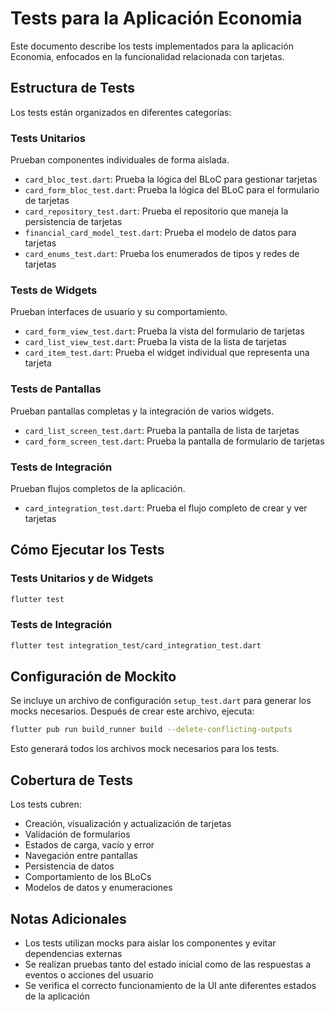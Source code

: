 # Tests para la Aplicación Economia

Este documento describe los tests implementados para la aplicación Economia, enfocados en la funcionalidad relacionada con tarjetas.

## Estructura de Tests

Los tests están organizados en diferentes categorías:

### Tests Unitarios

Prueban componentes individuales de forma aislada.

* `card_bloc_test.dart`: Prueba la lógica del BLoC para gestionar tarjetas
* `card_form_bloc_test.dart`: Prueba la lógica del BLoC para el formulario de tarjetas
* `card_repository_test.dart`: Prueba el repositorio que maneja la persistencia de tarjetas
* `financial_card_model_test.dart`: Prueba el modelo de datos para tarjetas
* `card_enums_test.dart`: Prueba los enumerados de tipos y redes de tarjetas

### Tests de Widgets

Prueban interfaces de usuario y su comportamiento.

* `card_form_view_test.dart`: Prueba la vista del formulario de tarjetas
* `card_list_view_test.dart`: Prueba la vista de la lista de tarjetas
* `card_item_test.dart`: Prueba el widget individual que representa una tarjeta

### Tests de Pantallas

Prueban pantallas completas y la integración de varios widgets.

* `card_list_screen_test.dart`: Prueba la pantalla de lista de tarjetas
* `card_form_screen_test.dart`: Prueba la pantalla de formulario de tarjetas

### Tests de Integración

Prueban flujos completos de la aplicación.

* `card_integration_test.dart`: Prueba el flujo completo de crear y ver tarjetas

## Cómo Ejecutar los Tests

### Tests Unitarios y de Widgets

```bash
flutter test
```

### Tests de Integración

```bash
flutter test integration_test/card_integration_test.dart
```

## Configuración de Mockito

Se incluye un archivo de configuración `setup_test.dart` para generar los mocks necesarios. Después de crear este archivo, ejecuta:

```bash
flutter pub run build_runner build --delete-conflicting-outputs
```

Esto generará todos los archivos mock necesarios para los tests.

## Cobertura de Tests

Los tests cubren:

* Creación, visualización y actualización de tarjetas
* Validación de formularios
* Estados de carga, vacío y error
* Navegación entre pantallas
* Persistencia de datos
* Comportamiento de los BLoCs
* Modelos de datos y enumeraciones

## Notas Adicionales

* Los tests utilizan mocks para aislar los componentes y evitar dependencias externas
* Se realizan pruebas tanto del estado inicial como de las respuestas a eventos o acciones del usuario
* Se verifica el correcto funcionamiento de la UI ante diferentes estados de la aplicación
